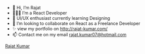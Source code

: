- 👋 Hi, I’m Rajat
- 👨🏼‍💻 I’m a React Developer
- 🌱 UI/UX enthusiast currently learning Designing
- 💞️ I’m looking to collaborate on React as a Freelance Developer
- ✨ view my portfolio on http://rajat-kumar.com/
- 📫 Contact me on my email rajat.kumar07@hotmail.com

<!---
kumarRajat77/kumarRajat77 is a ✨ special ✨ repository because its `README.md` (this file) appears on your GitHub profile.
You can click the Preview link to take a look at your changes.
--->
<div class="badge-base LI-profile-badge" data-locale="en_US" data-size="medium" data-theme="light" data-type="VERTICAL" data-vanity="rajatkumar77" data-version="v1"><a class="badge-base__link LI-simple-link" href="https://in.linkedin.com/in/rajatkumar77?trk=profile-badge">Rajat Kumar</a></div>
              

